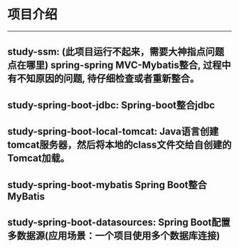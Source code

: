 # 项目介绍
---
study-ssm: (此项目运行不起来，需要大神指点问题点在哪里)
spring-spring MVC-Mybatis整合, 过程中有不知原因的问题, 待仔细检查或者重新整合。
---
study-spring-boot-jdbc: 
Spring-boot整合jdbc
---
study-spring-boot-local-tomcat: 
Java语言创建tomcat服务器，然后将本地的class文件交给自创建的Tomcat加载。
---
study-spring-boot-mybatis
Spring Boot整合MyBatis
---
study-spring-boot-datasources: 
Spring Boot配置多数据源(应用场景：一个项目使用多个数据库连接)
---
